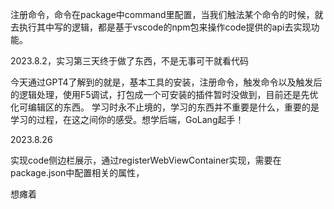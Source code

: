 注册命令，命令在package中command里配置，当我们触法某个命令的时候，就去执行其中写的逻辑，都是基于vscode的npm包来操作code提供的api去实现功能。

2023.8.2，实习第三天终于做了东西，不是无事可干就看代码

今天通过GPT4了解到的就是，基本工具的安装，注册命令，触发命令以及触发后的逻辑处理，使用F5调试，打包成一个可安装的插件暂时没做到，目前还是先优化可编辑区的东西。
学习时永不止境的，学习的东西并不重要是什么，重要的是学习的过程，在这之间你的感受。想学后端，GoLang起手！



2023.8.26

实现code侧边栏展示，通过registerWebViewContainer实现，需要在package.json中配置相关的属性，



想瘫着